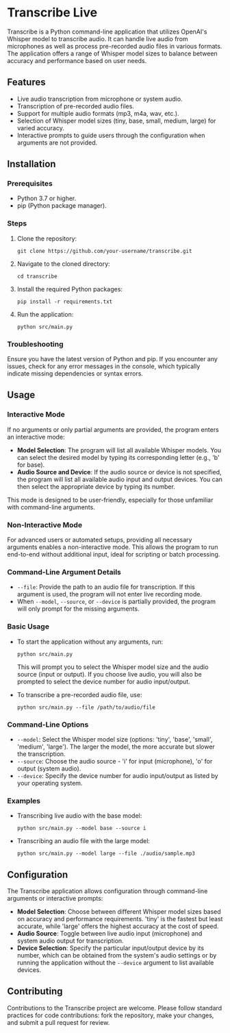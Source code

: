 # Transcribe Live

Transcribe is a Python command-line application that utilizes OpenAI's Whisper model to transcribe audio. It can handle live audio from microphones as well as process pre-recorded audio files in various formats. The application offers a range of Whisper model sizes to balance between accuracy and performance based on user needs.

## Features

- Live audio transcription from microphone or system audio.
- Transcription of pre-recorded audio files.
- Support for multiple audio formats (mp3, m4a, wav, etc.).
- Selection of Whisper model sizes (tiny, base, small, medium, large) for varied accuracy.
- Interactive prompts to guide users through the configuration when arguments are not provided.

## Installation

### Prerequisites

- Python 3.7 or higher.
- pip (Python package manager).

### Steps

1. Clone the repository:

   `git clone https://github.com/your-username/transcribe.git`

2. Navigate to the cloned directory:

   `cd transcribe`

3. Install the required Python packages:

   `pip install -r requirements.txt`

4. Run the application:

   `python src/main.py`

### Troubleshooting

Ensure you have the latest version of Python and pip. If you encounter any issues, check for any error messages in the console, which typically indicate missing dependencies or syntax errors.

## Usage

### Interactive Mode

If no arguments or only partial arguments are provided, the program enters an interactive mode:

- **Model Selection**: The program will list all available Whisper models. You can select the desired model by typing its corresponding letter (e.g., 'b' for base).
- **Audio Source and Device**: If the audio source or device is not specified, the program will list all available audio input and output devices. You can then select the appropriate device by typing its number.

This mode is designed to be user-friendly, especially for those unfamiliar with command-line arguments.

### Non-Interactive Mode

For advanced users or automated setups, providing all necessary arguments enables a non-interactive mode. This allows the program to run end-to-end without additional input, ideal for scripting or batch processing.

### Command-Line Argument Details

- `--file`: Provide the path to an audio file for transcription. If this argument is used, the program will not enter live recording mode.
- When `--model`, `--source`, or `--device` is partially provided, the program will only prompt for the missing arguments.

### Basic Usage

- To start the application without any arguments, run:

  `python src/main.py`

  This will prompt you to select the Whisper model size and the audio source (input or output). If you choose live audio, you will also be prompted to select the device number for audio input/output.

- To transcribe a pre-recorded audio file, use:

  `python src/main.py --file /path/to/audio/file`

### Command-Line Options

- `--model`: Select the Whisper model size (options: 'tiny', 'base', 'small', 'medium', 'large'). The larger the model, the more accurate but slower the transcription.
- `--source`: Choose the audio source - 'i' for input (microphone), 'o' for output (system audio).
- `--device`: Specify the device number for audio input/output as listed by your operating system.

### Examples

- Transcribing live audio with the base model:

  `python src/main.py --model base --source i`

- Transcribing an audio file with the large model:

  `python src/main.py --model large --file ./audio/sample.mp3`

## Configuration

The Transcribe application allows configuration through command-line arguments or interactive prompts:

- **Model Selection**: Choose between different Whisper model sizes based on accuracy and performance requirements. 'tiny' is the fastest but least accurate, while 'large' offers the highest accuracy at the cost of speed.
- **Audio Source**: Toggle between live audio input (microphone) and system audio output for transcription.
- **Device Selection**: Specify the particular input/output device by its number, which can be obtained from the system's audio settings or by running the application without the `--device` argument to list available devices.

## Contributing

Contributions to the Transcribe project are welcome. Please follow standard practices for code contributions: fork the repository, make your changes, and submit a pull request for review.
